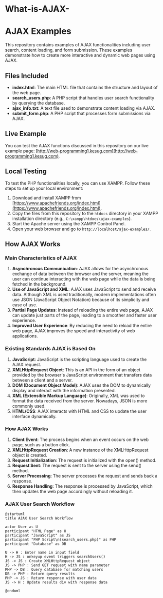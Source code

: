 # What-is-AJAX-
# AJAX Examples

This repository contains examples of AJAX functionalities including user search, content loading, and form submission. These examples demonstrate how to create more interactive and dynamic web pages using AJAX.

## Files Included

- **index.html**: The main HTML file that contains the structure and layout of the web page.
- **search_users.php**: A PHP script that handles user search functionality by querying the database.
- **ajax_info.txt**: A text file used to demonstrate content loading via AJAX.
- **submit_form.php**: A PHP script that processes form submissions via AJAX.

## Live Example

You can test the AJAX functions discussed in this repository on our live example page: [http://web-programming1.kesug.com](http://web-programming1.kesug.com).

## Local Testing

To test the PHP functionalities locally, you can use XAMPP. Follow these steps to set up your local environment:

1. Download and install XAMPP from [https://www.apachefriends.org/index.html](https://www.apachefriends.org/index.html).
2. Copy the files from this repository to the `htdocs` directory in your XAMPP installation directory (e.g., `C:\xampp\htdocs\ajax-examples`).
3. Start the Apache server using the XAMPP Control Panel.
4. Open your web browser and go to `http://localhost/ajax-examples/`.

## How AJAX Works

### Main Characteristics of AJAX

1. **Asynchronous Communication**: AJAX allows for the asynchronous exchange of data between the browser and the server, meaning the user can continue interacting with the web page while the data is being fetched in the background.
2. **Use of JavaScript and XML**: AJAX uses JavaScript to send and receive data. Although XML is used traditionally, modern implementations often use JSON (JavaScript Object Notation) because of its simplicity and ease of use.
3. **Partial Page Updates**: Instead of reloading the entire web page, AJAX can update just parts of the page, leading to a smoother and faster user experience.
4. **Improved User Experience**: By reducing the need to reload the entire web page, AJAX improves the speed and interactivity of web applications.

### Existing Standards AJAX is Based On

1. **JavaScript**: JavaScript is the scripting language used to create the AJAX request.
2. **XMLHttpRequest Object**: This is an API in the form of an object provided by the browser's JavaScript environment that transfers data between a client and a server.
3. **DOM (Document Object Model)**: AJAX uses the DOM to dynamically display and interact with the information presented.
4. **XML (Extensible Markup Language)**: Originally, XML was used to format the data received from the server. Nowadays, JSON is more commonly used.
5. **HTML/CSS**: AJAX interacts with HTML and CSS to update the user interface dynamically.

### How AJAX Works

1. **Client Event**: The process begins when an event occurs on the web page, such as a button click.
2. **XMLHttpRequest Creation**: A new instance of the XMLHttpRequest object is created.
3. **Request Initialization**: The request is initialized with the open() method.
4. **Request Sent**: The request is sent to the server using the send() method.
5. **Server Processing**: The server processes the request and sends back a response.
6. **Response Handling**: The response is processed by JavaScript, which then updates the web page accordingly without reloading it.

### AJAX User Search Workflow

```plantuml
@startuml
title AJAX User Search Workflow

actor User as U
participant "HTML Page" as H
participant "JavaScript" as JS
participant "PHP Script\n(search_users.php)" as PHP
participant "Database" as DB

U -> H : Enter name in input field
H -> JS : onkeyup event triggers searchUsers()
JS -> JS : Create XMLHttpRequest object
JS -> PHP : Send GET request with name parameter
PHP -> DB : Query database for matching users
DB -> PHP : Return query results
PHP -> JS : Return response with user data
JS -> H : Update results div with response data

@enduml
